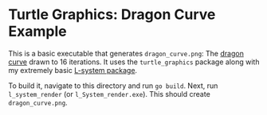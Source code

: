 Turtle Graphics: Dragon Curve Example
=====================================

This is a basic executable that generates `dragon_curve.png`: The
[dragon curve](https://en.wikipedia.org/wiki/Dragon_curve) drawn to 16
iterations. It uses the `turtle_graphics` package along with my extremely
basic [L-system package](https://github.com/yalue/l_system).

To build it, navigate to this directory and run `go build`. Next, run
`l_system_render` (or `l_System_render.exe`). This should create
`dragon_curve.png`.

